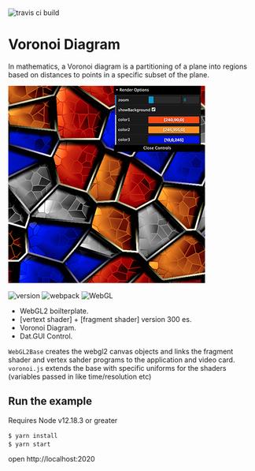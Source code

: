 ###

![travis ci build](https://travis-ci.org/pjkarlik/voronoi-shader.svg?branch=master)

# Voronoi Diagram

In mathematics, a Voronoi diagram is a partitioning of a plane into regions based on distances to points in a specific subset of the plane.

![Voronoi](./splash.png)

![version](https://img.shields.io/badge/version-0.0.1-e05d44.svg?style=flat-square) ![webpack](https://img.shields.io/badge/webpack-4.12.1-51b1c5.svg?style=flat-square) ![WebGL](https://img.shields.io/badge/webgl-GLSL-blue.svg?style=flat-square)

- WebGL2 boilterplate.
- [vertext shader] + [fragment shader] version 300 es.
- Voronoi Diagram.
- Dat.GUI Control.

`WebGL2Base` creates the webgl2 canvas objects and links the fragment shader and vertex sahder programs to the application and video card. `voronoi.js` extends the base with specific uniforms for the shaders (variables passed in like time/resolution etc)

## Run the example

Requires Node v12.18.3 or greater

```bash
$ yarn install
$ yarn start
```

open http://localhost:2020
